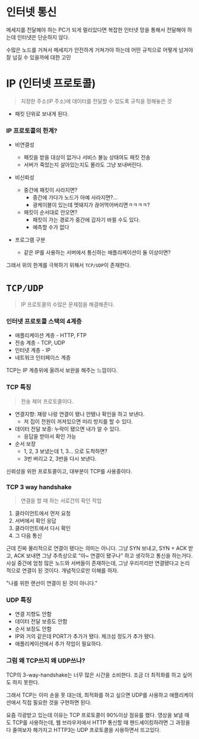 # 인터넷 통신

메세지를 전달해야 하는 PC가 되게 멀리있다면 복잡한 인터넷 망을 통해서 전달해야 하는데 인터넷은 단순하지 않다.

수많은 노드를 거쳐서 메세지가 안전하게 거쳐가야 하는데 어떤 규칙으로 어떻게 넘겨야 잘 넘길 수 있을까에 대한 고민

# IP (인터넷 프로토콜)

> 지정한 주소(IP 주소)에 데이터를 전달할 수 있도록 규칙을 정해놓은 것

- 패킷 단위로 보내게 된다.

### IP 프로토콜의 한계?

- 비연결성
	- 패킷을 받을 대상이 없거나 서비스 불능 상태여도 패킷 전송
	- 서버가 죽었는지 살아있는지도 몰라도 그냥 보내버린다.

- 비신뢰성
	- 중간에 패킷이 사라지면?
		- 중간에 가다가 노드가 아예 사라지면?...
		- 광케이블이 있는데 멧돼지가 끊어먹어버리면ㅋㅋㅋㅋ?
	- 패킷이 순서대로 안오면?
		- 패킷이 가는 경로가 중간에 갑자기 바뀔 수도 있다.
		- 예측할 수가 없다

- 프로그램 구분
	- 같은 IP를 사용하는 서버에서 통신하는 애플리케이션이 둘 이상이면?

그래서 위의 한계를 극복하기 위해서 `TCP/UDP`이 존재한다.

# `TCP/UDP`

> IP 프로토콜의 수많은 문제점을 해결해준다.

### 인터넷 프로토콜 스택의 4계층

- 애플리케이션 계층 - HTTP, FTP
- 전송 계층 - TCP, UDP
- 인터넷 계층 - IP
- 네트워크 인터페이스 계층

TCP는 IP 계층위에 올려서 보완을 해주는 느낌이다.

### TCP 특징

> 전송 제어 프로토콜이다.

- 연결지향: 쟤랑 나랑 연결이 됐나 안됐나 확인을 하고 보낸다.
	- 저 집이 전원이 꺼져있으면 미리 방지를 할 수 있다.
- 데이터 전달 보증: 누락이 됐으면 내가 알 수 있다.
	- 응답을 받아서 확인 가능
- 순서 보장
	- 1, 2, 3 보냈는데 1, 3... 으로 도착하면?
	- 3번 버리고 2, 3번을 다시 보낸다.

신뢰성을 위한 프로토콜이고, 대부분이 TCP를 사용중이다.

### TCP 3 way handshake

> 연결을 할 때 하는 서로간의 확인 작업

1. 클라이언트에서 먼저 요청
2. 서버에서 확인 응답
3. 클라이언트에서 다시 확인
4. 그 다음 통신

근데 진짜 물리적으로 연결이 됐다는 의미는 아니다.
그냥 SYN 보내고, SYN + ACK 받고, ACK 보내면 그냥 추측상으로 "아~ 연결이 됐구나" 하고 생각하고 통신을 하는거다.
사실 중간에 엄청 많은 노드와 서버들이 존재하는데, 그냥 우리끼리만 연결됐다고 논리적으로 연결이 된 것이다. 개념적으로만 이해를 하자.

"나를 위한 랜선이 연결이 된 것이 아니다."

### UDP 특징

- 연결 지향도 안함
- 데이터 전달 보증도 안함
- 순서 보장도 안함
- IP와 거의 같은데 PORT가 추가가 됐다. 체크섬 정도가 추가 됐다.
- 애플리케이션에서 추가 작업이 필요하다.

### 그럼 왜 TCP쓰지 왜 UDP쓰냐?

TCP의 3-way-handshake는 너무 많은 시간을 소비한다.
조금 더 최적화를 하고 싶어도 하지 못한다.

그래서 TCP는 이미 손을 못 대는데, 최적화를 하고 싶으면
UDP를 사용하고 애플리케이션에서 직접 필요한 것을 구현하면 된다.

요즘 각광받고 있는데 이유는 TCP 프로토콜이 90%이상 점유를 했다.
영상을 보낼 때도 TCP를 사용하는데, 웹 브라우저에서 HTTP 통신할 때
핸드셰이킹하려면 그 과정을 다 줄여보자 해가지고 HTTP3는 UDP 프로토콜을 사용하면서 뜨고있다.

